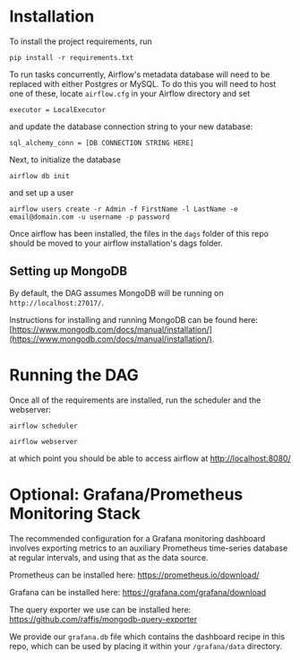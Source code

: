 # Installation
To install the project requirements, run
```
pip install -r requirements.txt
```

To run tasks concurrently, Airflow's metadata database will need to be replaced with either Postgres or MySQL. To do this you will need to host one of these, locate `airflow.cfg` in your Airflow directory and set
```
executor = LocalExecutor
```
and update the database connection string to your new database:
```
sql_alchemy_conn = [DB CONNECTION STRING HERE]
```

Next, to initialize the database
```
airflow db init
```

and set up a user
```
airflow users create -r Admin -f FirstName -l LastName -e email@domain.com -u username -p password
```

Once airflow has been installed, the files in the `dags` folder of this repo should be moved to your airflow installation's dags folder.

## Setting up MongoDB

By default, the DAG assumes MongoDB will be running on `http://localhost:27017/`.

Instructions for installing and running MongoDB can be found here: [https://www.mongodb.com/docs/manual/installation/](https://www.mongodb.com/docs/manual/installation/).

# Running the DAG
Once all of the requirements are installed, run the scheduler and the webserver:
```
airflow scheduler
```

```
airflow webserver
```

at which point you should be able to access airflow at [http://localhost:8080/](http://localhost:8080/)


# Optional: Grafana/Prometheus Monitoring Stack

The recommended configuration for a Grafana monitoring dashboard involves exporting metrics to an auxiliary Prometheus time-series database at regular intervals, and using that as the data source.

Prometheus can be installed here: https://prometheus.io/download/

Grafana can be installed here: https://grafana.com/grafana/download

The query exporter we use can be installed here: https://github.com/raffis/mongodb-query-exporter

We provide our `grafana.db` file which contains the dashboard recipe in this repo, which can be used by placing it within your `/grafana/data` directory.
